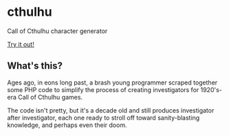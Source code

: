 # cthulhu
Call of Cthulhu character generator

[Try it out!](http://scootah.com/cthulhu)

## What's this?
Ages ago, in eons long past, a brash young programmer scraped together some PHP code to simplify the process of creating investigators for 1920's-era Call of Cthulhu games.

The code isn't pretty, but it's a decade old and still produces investigator after investigator, each one ready to stroll off toward sanity-blasting knowledge, and perhaps even their doom.
